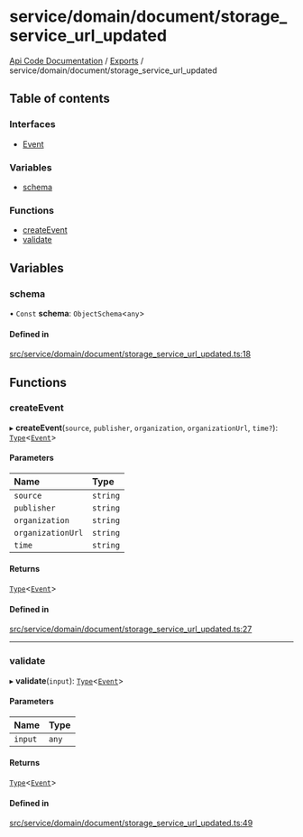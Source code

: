 # service/domain/document/storage\_service\_url\_updated
 
[Api Code Documentation](../README.md) / [Exports](../modules.md) / service/domain/document/storage\_service\_url\_updated

## Table of contents

### Interfaces

- [Event](../interfaces/service_domain_document_storage_service_url_updated.Event.md)

### Variables

- [schema](service_domain_document_storage_service_url_updated.md#schema)

### Functions

- [createEvent](service_domain_document_storage_service_url_updated.md#createevent)
- [validate](service_domain_document_storage_service_url_updated.md#validate)

## Variables

### schema

• `Const` **schema**: `ObjectSchema`<`any`\>

#### Defined in

[src/service/domain/document/storage_service_url_updated.ts:18](https://github.com/openkfw/TruBudget/blob/95e6f8a/api/src/service/domain/document/storage_service_url_updated.ts#L18)

## Functions

### createEvent

▸ **createEvent**(`source`, `publisher`, `organization`, `organizationUrl`, `time?`): [`Type`](result.md#type)<[`Event`](../interfaces/service_domain_document_storage_service_url_updated.Event.md)\>

#### Parameters

| Name | Type |
| :------ | :------ |
| `source` | `string` |
| `publisher` | `string` |
| `organization` | `string` |
| `organizationUrl` | `string` |
| `time` | `string` |

#### Returns

[`Type`](result.md#type)<[`Event`](../interfaces/service_domain_document_storage_service_url_updated.Event.md)\>

#### Defined in

[src/service/domain/document/storage_service_url_updated.ts:27](https://github.com/openkfw/TruBudget/blob/95e6f8a/api/src/service/domain/document/storage_service_url_updated.ts#L27)

___

### validate

▸ **validate**(`input`): [`Type`](result.md#type)<[`Event`](../interfaces/service_domain_document_storage_service_url_updated.Event.md)\>

#### Parameters

| Name | Type |
| :------ | :------ |
| `input` | `any` |

#### Returns

[`Type`](result.md#type)<[`Event`](../interfaces/service_domain_document_storage_service_url_updated.Event.md)\>

#### Defined in

[src/service/domain/document/storage_service_url_updated.ts:49](https://github.com/openkfw/TruBudget/blob/95e6f8a/api/src/service/domain/document/storage_service_url_updated.ts#L49)
